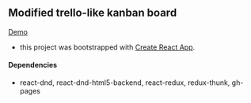 ## Modified trello-like kanban board
[Demo](https://agentboo.github.io/react-kanban)
* this project was bootstrapped with [Create React App](https://github.com/facebookincubator/create-react-app).

#### Dependencies
* react-dnd, react-dnd-html5-backend, react-redux, redux-thunk, gh-pages   
